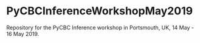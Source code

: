# PyCBCInferenceWorkshopMay2019
Repository for the PyCBC Inference workshop in Portsmouth, UK, 14 May - 16 May 2019.
